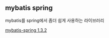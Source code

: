 ## mybatis spring
mybatis를 spring에서 좀더 쉽게 사용하는 라이브러리

[mybatis-spring 1.3.2](https://mvnrepository.com/artifact/org.mybatis/mybatis-spring/1.3.2)
<!--stackedit_data:
eyJoaXN0b3J5IjpbMTExNjMzNjU4M119
-->